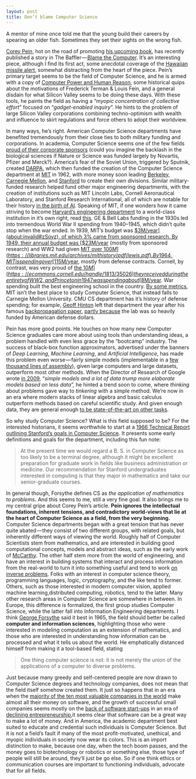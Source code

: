 ```yaml
---
layout: post
title: Don’t blame Computer Science
---
```

A mentor of mine once told me that the young build their careers by spearing an older fish. Sometimes they set their sights on the wrong fish. 

[Corey Pein](https://coreypein.net/), hot on the road of promoting [his upcoming book](https://us.macmillan.com/liveworkworkworkdie/coreypein/9781627794855/), has recently published a story in The Baffler —[ Blame the Computer](https://thebaffler.com/salvos/blame-the-computer-pein). It’s an interesting piece, although I find its first act, some anecdotal coverage of the [Hawaiian missile alert](https://en.wikipedia.org/wiki/2018_Hawaii_false_missile_alert), somewhat distracting from the heart of the piece. Pein’s primary target seems to be the field of Computer Science, and he is armed with a copy of [Computer Power and Human Reason](http://blogs.evergreen.edu/cpat/files/2013/05/Computer-Power-and-Human-Reason.pdf), some historical quips about the motivations of Frederick Terman & Louis Fein, and a general disdain for what Silicon Valley seems to be doing these days. With these tools, he paints the field as having a “_myopic concentration of collective effort_” focused on “_gadget-enabled inquiry_”. He hints to the problem of large Silicon Valley corporations combining techno-optimism with wealth and influence to skirt regulations and force others to adopt their worldview.
 
In many ways, he’s right. American Computer Science departments have benefited tremendously from their close ties to both military funding and corporations. In academia, Computer Science  seems one of the few fields [proud of their corporate sponsors](http://cvpr2018.thecvf.com/sponsors) (could you imagine the backlash in the biological sciences if Nature or Science was  funded largely by Novartis, Pfizer and Merck?). America’s fear of the Soviet Union, triggered by Sputnik, created [DARPA](https://en.wikipedia.org/wiki/DARPA), which then funded the  creation of the Computer Science department at [MIT](https://en.wikipedia.org/wiki/MIT_Computer_Science_and_Artificial_Intelligence_Laboratory#Project_MAC) in 1962, with more money soon leading [Berkeley](https://www2.eecs.berkeley.edu/bears/CS_Anniversary/karp-talk.html), [Carnegie Mellon](https://www.csd.cs.cmu.edu/content/mission-history), and [Stanford](https://cs.stanford.edu/about/department-timeline) to create their own divisions. Similar military-funded research helped fund other major engineering departments, with the creation of institutions such as MIT Lincoln Labs, Cornell Aeronautical Laboratory, and Stanford Research International, all of which are notable for their history [in the birth of AI](https://pdfs.semanticscholar.org/f3b6/e5ef511b471ff508959f660c94036b434277.pdf). Speaking of MIT, if one wonders how it came striving to become [Harvard’s engineering department](https://libraries.mit.edu/archives/mithistory/presidents-reports/1914.pdf) to a world-class institution in it’s own right, read [this](https://mitpress.mit.edu/books/becoming-mit). GE & Bell Labs funding in the 1930s led into tremendous World War II spending from 1940–1945, which didn’t quite stop when the war ended. In 1939, MIT’s budget was [$3M/year](about:invalid#zSoyz), of which 3% came from sponsored research. By 1949, their annual budget was [$23M/year](http://dome.mit.edu/handle/1721.3/59031) (mostly from sponsored research) and WW2 had given [MIT over $100M](https://libraries.mit.edu/archives/mithistory/pdf/lewis.pdf). By 1964, MIT is spending over [$115M/year](http://dome.mit.edu/handle/1721.3/59046), mostly from defense contracts. Cornell, by contrast, was very proud of [the $10M](https://ecommons.cornell.edu/handle/1813/35026) they received during the entirety of WW2, and Princeton in 1947 was spending about [$8M/year](https://books.google.com/books?id=EhBbAAAAYAAJ). War spending built the best engineering school in the country. [By some metrics](http://csrankings.org/), MIT isn’t the best place to study Computer Science, that instead falls to Carnegie Mellon University. CMU CS department has it’s history of defense spending; for example, [Geoff Hinton](https://en.wikipedia.org/wiki/Geoffrey_Hinton) left that department the year after his famous [backpropagation paper](https://www.nature.com/articles/323533a0), [partly because](https://torontolife.com/tech/ai-superstars-google-facebook-apple-studied-guy/) the lab was so heavily funded by American defense dollars.

Pein has more good points. He touches on how many new Computer Science graduates care more about using tools than understanding ideas, a problem handled with even less grace by the  “bootcamp” industry. The success of black-box function approximators, advertised under the banners of _Deep Learning_, _Machine Learning_, and _Artificial Intelligence_, has made this problem even worse — fairly simple models (implementable in a [few thousand lines of assembly](https://github.com/dfouhey/caffe64)), given large computers and large datasets, outperform most other methods. When the Director of Research of Google wrote [in 2009](https://research.google.com/pubs/archive/35179.pdf), “_simple models and a lot of data trump more elaborate models based on less data”,_ he hinted a trend soon to come, where _thinking_ about problems gave way to _tinkering_ with a simple method. We’re now in an era where modern stacks of linear algebra and basic calculus outperform methods based on careful scientific study. And given enough data, they are general enough [to be state-of-the-art on other tasks](https://arxiv.org/abs/1403.6382).

So why study Computer Science? What is this field supposed to be? For the interested historians, it seems worthwhile to start at a [1966 Technical Report outlining Stanford’s goals in Computer Science](http://i.stanford.edu/pub/cstr/reports/cs/tr/66/39/CS-TR-66-39.pdf). It presents some early definitions and goals for the department, including this fun note:

> At the present time we would regard a B. S. in Computer Science as too likely to be a terminal degree, although it might be excellent preparation for graduate work in fields like business  administration or medicine. Our recommendation for Stanford undergraduates interested in computing is that they major in mathematics and take our senior-graduate courses.

In general though, Forsythe defines CS as _the application of mathematics to problems_**_._** And this seems to me, still a very fine goal. It also brings me to my central gripe about Corey  Pein’s article. **Pein ignores the intellectual foundations, inherent tensions, and contradictory world-views that lie at the heart of Computer Science as a field, from the very beginning.** Computer Science departments began with a great tension that has never quite abated — they consist of two different groups, with related goals, but inherently different ways of  viewing the world. Roughly half of Computer Scientists stem from mathematics, and are interested in building good computational concepts, models and abstract ideas, such as the early work of [McCarthy](http://ropas.snu.ac.kr/~kwang/4190.310/mccarthy63basis.pdf). The other half stem more from the world of engineering, and have an interest in building systems that interact and  process information from the real-world to turn it into something useful and tend to work [on inverse problems](https://en.wikipedia.org/wiki/Inverse_problem). Folks with an interest in computer science theory, programming languages, logic, cryptography, and the like tend to former. Others, such as those interested in modern computer vision, applied machine learning,distributed computing, robotics, tend to the latter. Many other research areas in Computer Science are somewhere in between. In Europe, this difference is formalized, the first group studies Computer Science, while the latter fall into Information Engineering departments. I think [George Forsythe](http://i.stanford.edu/pub/cstr/reports/cs/tr/65/26/CS-TR-65-26.pdf) said it best in 1965, the field should better be called **computer and information sciences**, highlighting those who were interested in modeling computation as an extension of mathematics, and those who are interested in understanding how information can be processed and what it tells us about the world. He emphatically distanced himself from making it a tool-based field, stating

> One thing computer science is not: it is not merely the union of the applications of a computer to diverse problems.

Just because many greedy and self-centered people are now drawn to Computer Science degrees and technology companies, does not mean that the field itself somehow created them. It just so happens that in an era when the [majority of the ten most valuable companies in the world](https://en.wikipedia.org/wiki/List_of_public_corporations_by_market_capitalization) make almost all their money on software, and the growth of successful small companies seems mostly on the [back of software start-ups](https://a16z.com/2016/08/20/why-software-is-eating-the-world/) in an era of [declining entrepreneurship](https://www.washingtonpost.com/news/on-small-business/wp/2015/02/12/the-decline-of-american-entrepreneurship-in-five-charts/?utm_term=.760376fe3ba9),it seems clear that software can be a great way to make a lot of money. And in America, the academic department best suited to educate and credential such individuals is Computer Science. But it is not a field’s fault if many of the most profit-motivated, unethical, and myopic individuals in society now wear its colors. This is an import distinction to make, because one day,  when the tech boom passes, and the money goes to biotechnology or robotics or something else, those type of people will still be around, they’ll just be go else. So if one think ethics or communication courses are important to functioning individuals, advocate that for all fields.
